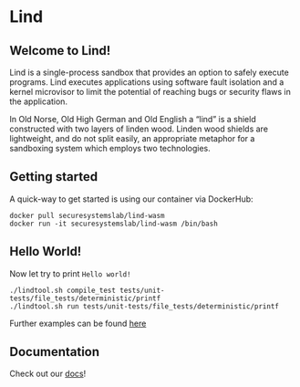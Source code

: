 # Lind

## Welcome to Lind!

Lind is a single-process sandbox that provides an option to safely execute programs. Lind executes applications using software fault isolation and a kernel microvisor to limit the potential of reaching bugs or security flaws in the application.

In Old Norse, Old High German and Old English a “lind” is a shield constructed with two layers of linden wood. Linden wood shields are lightweight, and do not split easily, an appropriate metaphor for a sandboxing system which employs two technologies.

## Getting started

A quick-way to get started is using our container via DockerHub:

```
docker pull securesystemslab/lind-wasm
docker run -it securesystemslab/lind-wasm /bin/bash
```

## Hello World!

Now let try to print `Hello world!`

```
./lindtool.sh compile_test tests/unit-tests/file_tests/deterministic/printf
./lindtool.sh run tests/unit-tests/file_tests/deterministic/printf
```

Further examples can be found [here](https://lind-project.github.io/lind-wasm-docs/use/examples/)

## Documentation

Check out our [docs](https://lind-project.github.io/lind-wasm-docs/)! 


